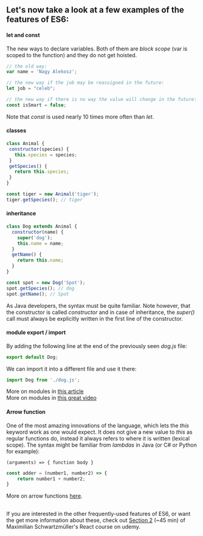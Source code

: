 ## Let's now take a look at a few examples of the features of ES6:

#### let and const

The new ways to declare variables. Both of them are _block scope_ (var is scoped to the function) and they do not get
hoisted.

 ```js
// the old way:
var name = 'Nagy Alekosz';

// the new way if the job may be reassigned in the future:
let job = "celeb";

// the new way if there is no way the value will change in the future:
const isSmart = false;
```

Note that _const_ is used nearly 10 times more often than _let_.

#### classes

 ```js
class Animal {
  constructor(species) {
    this.species = species;
  }
  getSpecies() {
    return this.species;
  }
}

const tiger = new Animal('tiger');
tiger.getSpecies(); // tiger
```

#### inheritance

```js
class Dog extends Animal {
  constructor(name) {
    super('dog');
    this.name = name;
  }
  getName() {
    return this.name;
  }
}

const spot = new Dog('Spot');
spot.getSpecies(); // dog
spot.getName(); // Spot
```

As Java developers, the syntax must be quite familiar. Note however, that the constructor is called _constructor_ and in
case of inheritance, the _super()_ call must always be explicitly written in the first line of the constructor.

#### module export / import

By adding the following line at the end of the previously seen _dog.js_ file:

```js
export default Dog;
```

We can import it into a different file and use it there:

```js
import Dog from './dog.js';
```

More on modules in [this article](https://dev.to/iggredible/what-the-heck-are-cjs-amd-umd-and-esm-ikm)  
More on modules
in [this great video](https://www.udemy.com/course/react-the-complete-guide-incl-redux/learn/lecture/8211788#overview)

#### Arrow function

One of the most amazing innovations of the language, which lets the _this_ keyword work as one would expect. It does not
give a new value to _this_ as regular functions do, instead it always refers to where it is written (lexical scope). The
syntax might be familiar from _lambdas_  in Java (or C# or Python for example):

`(arguments) => { function body }`

```js
const adder = (number1, number2) => {
    return number1 + number2;
}
```

More on arrow
functions [here](https://www.udemy.com/course/react-the-complete-guide-incl-redux/learn/lecture/8211786#overview).

##

If you are interested in the other frequently-used features of ES6, or want the get more information about these, check
out [Section 2](https://www.udemy.com/course/react-the-complete-guide-incl-redux/learn/lecture/8211776#overview) (~45
min)
of Maximilian Schwartzmüller's React course on udemy.
